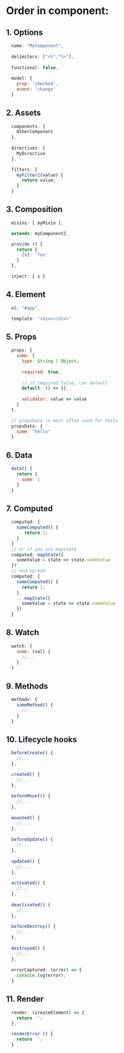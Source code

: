 # Order in component:

## 1. Options
```javascript
  name: "MyComponent",
  
  delimiters: ["<%","%>"],
  
  functional: false,
  
  model: {
    prop: 'checked',
    event: 'change'
  }
```

## 2. Assets
```javascript
  components: {
    OtherComponent
  },
  
  directives: {
    MyDirective
  },

  filters: {
    myFilter1(value) {
      return value;
    }
  }
```

## 3. Composition
```javascript
  mixins: [ myMixin ],

  extends: myComponent2,

  provide () {
    return {
      [s]: 'foo'
    }
  },

  inject: { s }
```

## 4. Element
```javascript
  el: "#app",

  template: "<div></div>"
```

## 5. Props
```javascript
  props: {
    some: {
      type: String | Object,
      
      required: true,
      
      // if required false, can default
      default: () => {},
 
      validator: value => value
    }
  },

  // propsData is most often used for tests
  propsData: {
    some: "hello"
  }
```

## 6. Data
```javascript
  data() {
    return {
      some: 1
    }
  }
```

## 7. Computed
```javascript
  computed: {
    someComputed() {
       return 1;
    }
  }
  // or if you use mapstate
  computed: mapState({
    someValue = state => state.someValue
  })
  // and spread
  computed: {
    someComputed() {
      return 1;
    },
    ...mapState({
      someValue = state => state.someValue
    })
  }
```

## 8. Watch
```javascript
  watch: {
    some: (val) {
      //...
    }
  }
```

## 9. Methods
```javascript
  methods: {
    someMethod() {
      //...
    }
  }
```

## 10. Lifecycle hooks
```javascript
  beforeCreate() {
    //...
  },

  created() {
    //...
  },
  
  beforeMount() {
    //...
  },
  
  mounted() {
    //...
  },
  
  beforeUpdate() {
    //...
  },
  
  updated() {
    //...
  },
  
  activated() {
    //...
  },
  
  deactivated() {
    //...
  },
  
  beforeDestroy() {
    //...
  },
  
  destroyed() {
    //...
  },
  
  errorCaptured: (error) => {
    console.log(error);
  }
```

## 11. Render
```javascript
  render: (createElement) => {
    return '';
  },

  renderError () {
    return '';
  }
```
